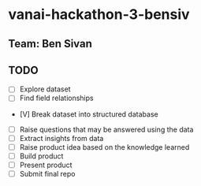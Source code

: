 # vanai-hackathon-3-bensiv

## Team: Ben Sivan

## TODO

- [ ] Explore dataset  
- [ ] Find field relationships  
- [V] Break dataset into structured database  
- [ ] Raise questions that may be answered using the data  
- [ ] Extract insights from data  
- [ ] Raise product idea based on the knowledge learned  
- [ ] Build product  
- [ ] Present product  
- [ ] Submit final repo  

